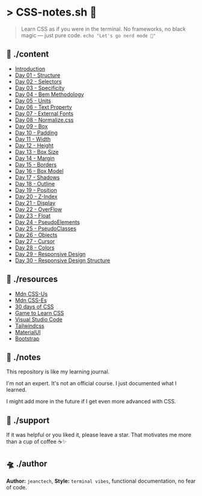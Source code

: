 # > CSS-notes.sh 🚀

> Learn CSS as if you were in the terminal.
> No frameworks, no black magic — just pure code.
> `echo "Let's go nerd mode 🧠"`

## 📁 ./content

- [Introduction](./notes/introduction.css)
- [Day 01 - Structure](./notes/structure.css)
- [Day 02 - Selectors](./notes/selectors.css)
- [Day 03 - Specificity](./notes/specificity.css)
- [Day 04 - Bem Methodology](/notes/bem-methodology.css)
- [Day 05 - Units](./notes/units.css)
- [Day 06 - Text Property](./notes/text-properties.css)
- [Day 07 - External Fonts](./notes/external-sources.css)
- [Day 08 - Normalize.css](./notes/normalize.css)
- [Day 09 - Box](./notes/box.css)
- [Day 10 - Padding](./notes/padding.css)
- [Day 11 - Width](./notes/width.css)
- [Day 12 - Height](./notes/height.css)
- [Day 13 - Box Size](./notes/box-size.css)
- [Day 14 - Margin](./notes/margin.css)
- [Day 15 - Borders](./notes/borders.css)
- [Day 16 - Box Model](./notes/box-model.css)
- [Day 17 - Shadows](./notes/shadows.css)
- [Day 18 - Outline](./notes/outline.css)
- [Day 19 - Position](./notes/position.css)
- [Day 20 - Z-Index](./notes/z-index.css)
- [Day 21 - Display](./notes/display.css)
- [Day 22 - OverFlow](./notes/overflow.css)
- [Day 23 - Float](./notes/float.css)
- [Day 24 - PseudoElements](./notes/pseudoelements.css)
- [Day 25 - PseudoClasses](./notes/pseudoclasses.css)
- [Day 26 - Objects](./notes/objects.css)
- [Day 27 - Cursor](./notes/cursor.css)
- [Day 28 - Colors](./notes/colors.css)
- [Day 29 - Responsive Design](./notes/responsive-Design.css)
- [Day 30 - Responsive Design Structure](./notes/responsive-design-structure.css)

## 🔗 ./resources

- [Mdn CSS-Us](https://developer.mozilla.org/en-US/docs/Web/css)
- [Mdn CSS-Es](https://developer.mozilla.org/es/docs/Web/css)
- [30 days of CSS](https://github.com/TheOdinProject/css-exercises)
- [Game to Learn CSS](https://flexboxfroggy.com/#es)
- [Visual Studio Code](https://code.visualstudio.com/)
- [Tailwindcss](https://tailwindcss.com/)
- [MaterialUI](https://mui.com/)
- [Bootstrap](https://getbootstrap.com/)

## 🧠 ./notes

This repository is like my learning journal.

I'm not an expert. It's not an official course. I just documented what I learned.

I might add more in the future if I get even more advanced with CSS.

## 🌟 ./support

If it was helpful or you liked it, please leave a star.
That motivates me more than a cup of coffee ☕✨

## 🛸 ./author

**Author:** `jeanctech`,
**Style:** `terminal vibes`, functional documentation, no fear of code.
